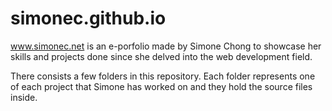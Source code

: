 # simonec.github.io
www.simonec.net is an e-porfolio made by Simone Chong to showcase her skills and projects done since she delved into the web development field.

There consists a few folders in this repository. Each folder represents one of each project that Simone has worked on and they hold the source files inside. 
